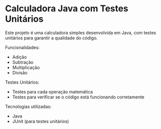 
# Calculadora Java com Testes Unitários

Este projeto é uma calculadora simples desenvolvida em Java, com testes unitários para garantir a qualidade do código.

Funcionalidades:

- Adição
- Subtração
- Multiplicação
- Divisão

Testes Unitários:

- Testes para cada operação matemática
- Testes para verificar se o código está funcionando corretamente

Tecnologias utilizadas:

- Java
- JUnit (para testes unitários)

